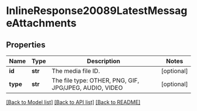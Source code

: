 # InlineResponse20089LatestMessageAttachments

## Properties
Name | Type | Description | Notes
------------ | ------------- | ------------- | -------------
**id** | **str** | The media file ID. | [optional] 
**type** | **str** | The file type: OTHER, PNG, GIF, JPG/JPEG, AUDIO, VIDEO | [optional] 

[[Back to Model list]](../README.md#documentation-for-models) [[Back to API list]](../README.md#documentation-for-api-endpoints) [[Back to README]](../README.md)

